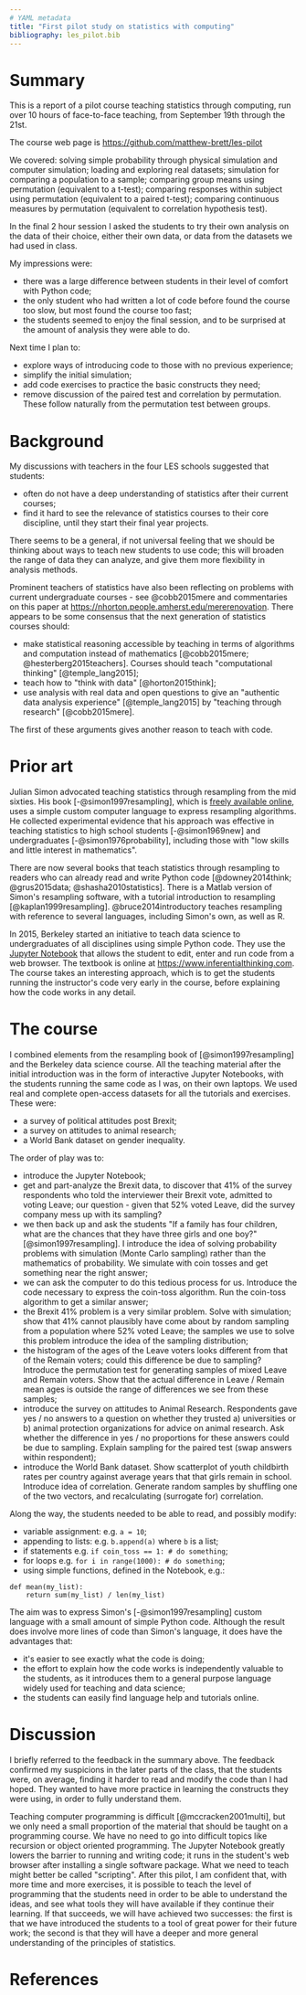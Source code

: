 ```yaml
---
# YAML metadata
title: "First pilot study on statistics with computing"
bibliography: les_pilot.bib
---
```


# Summary

This is a report of a pilot course teaching statistics through computing, run
over 10 hours of face-to-face teaching, from September 19th through the 21st.

The course web page is https://github.com/matthew-brett/les-pilot

We covered: solving simple probability through physical simulation and
computer simulation; loading and exploring real datasets; simulation for
comparing a population to a sample; comparing group means using permutation
(equivalent to a t-test); comparing responses within subject using permutation
(equivalent to a paired t-test); comparing continuous measures by permutation
(equivalent to correlation hypothesis test).

In the final 2 hour session I asked the students to try their own analysis on
the data of their choice, either their own data, or data from the datasets we
had used in class.

My impressions were:

* there was a large difference between students in their level of comfort with
  Python code;
* the only student who had written a lot of code before found the course too
  slow, but most found the course too fast;
* the students seemed to enjoy the final session, and to be surprised at the
  amount of analysis they were able to do.

Next time I plan to:

* explore ways of introducing code to those with no previous experience;
* simplify the initial simulation;
* add code exercises to practice the basic constructs they need;
* remove discussion of the paired test and correlation by permutation.  These
  follow naturally from the permutation test between groups.

# Background

My discussions with teachers in the four LES schools suggested that students:

* often do not have a deep understanding of statistics after their current
  courses;
* find it hard to see the relevance of statistics courses to their core
  discipline, until they start their final year projects.

There seems to be a general, if not universal feeling that we should be
thinking about ways to teach new students to use code; this will broaden the
range of data they can analyze, and give them more flexibility in analysis
methods.

Prominent teachers of statistics have also been reflecting on problems with
current undergraduate courses - see @cobb2015mere and commentaries on this paper at
https://nhorton.people.amherst.edu/mererenovation.  There appears to be some
consensus that the next generation of statistics courses should:

* make statistical reasoning accessible by teaching in terms of algorithms and
  computation instead of mathematics [@cobb2015mere; @hesterberg2015teachers].
  Courses should teach "computational thinking" [@temple_lang2015];
* teach how to "think with data" [@horton2015think];
* use analysis with real data and open questions to give an "authentic data
  analysis experience" [@temple_lang2015] by "teaching through research"
  [@cobb2015mere].

The first of these arguments gives another reason to teach with code.

# Prior art

Julian Simon advocated teaching statistics through resampling from the mid
sixties.  His book [-@simon1997resampling], which is [freely available
online](http://www.resample.com/intro-text-online), uses a simple custom
computer language to express resampling algorithms. He collected experimental
evidence that his approach was effective in teaching statistics to high school
students [-@simon1969new] and undergraduates [-@simon1976probability],
including those with "low skills and little interest in mathematics".

There are now several books that teach statistics through resampling to
readers who can already read and write Python code [@downey2014think;
@grus2015data; @shasha2010statistics].  There is a Matlab version of Simon's
resampling software, with a tutorial introduction to resampling
[@kaplan1999resampling]. @bruce2014introductory teaches resampling with
reference to several languages, including Simon's own, as well as R.

In 2015, Berkeley started an initiative to teach data science to
undergraduates of all disciplines using simple Python code. They use the
[Jupyter Notebook](https://jupyter.org) that allows the student to edit, enter
and run code from a web browser. The textbook is online at
https://www.inferentialthinking.com.  The course takes an interesting
approach, which is to get the students running the instructor's code very
early in the course, before explaining how the code works in any detail.

# The course

I combined elements from the resampling book of [@simon1997resampling] and the
Berkeley data science course.  All the teaching material after the initial
introduction was in the form of interactive Jupyter Notebooks, with the
students running the same code as I was, on their own laptops.  We used real
and complete open-access datasets for all the tutorials and exercises. These
were:

* a survey of political attitudes post Brexit;
* a survey on attitudes to animal research;
* a World Bank dataset on gender inequality.

The order of play was to:

* introduce the Jupyter Notebook;
* get and part-analyze the Brexit data, to discover that 41% of the survey
  respondents who told the interviewer their Brexit vote, admitted to voting
  Leave; our question - given that 52% voted Leave, did the survey company
  mess up with its sampling?
* we then back up and ask the students "If a family has four children, what
  are the chances that they have three girls and one boy?"
  [@simon1997resampling]. I introduce the idea of solving probability problems
  with simulation (Monte Carlo sampling) rather than the mathematics of
  probability.  We simulate with coin tosses and get something near the right
  answer;
* we can ask the computer to do this tedious process for us. Introduce the
  code necessary to express the coin-toss algorithm.  Run the coin-toss
  algorithm to get a similar answer;
* the Brexit 41% problem is a very similar problem.  Solve with simulation;
  show that 41% cannot plausibly have come about by random sampling from a
  population where 52% voted Leave; the samples we use to solve this problem
  introduce the idea of the sampling distribution;
* the histogram of the ages of the Leave voters looks different from that of
  the Remain voters; could this difference be due to sampling?  Introduce the
  permutation test for generating samples of mixed Leave and Remain voters.
  Show that the actual difference in Leave / Remain mean ages is outside the
  range of differences we see from these samples;
* introduce the survey on attitudes to Animal Research.  Respondents gave yes
  / no answers to a question on whether they trusted a) universities or b)
  animal protection organizations for advice on animal research.  Ask whether
  the difference in yes / no proportions for these answers could be due to
  sampling.  Explain sampling for the paired test (swap answers within
  respondent);
* introduce the World Bank dataset.  Show scatterplot of youth childbirth
  rates per country against average years that that girls remain in school.
  Introduce idea of correlation. Generate random samples by shuffling one of
  the two vectors, and recalculating (surrogate for) correlation.

Along the way, the students needed to be able to read, and possibly modify:

* variable assignment: e.g. `a = 10`;
* appending to lists: e.g. `b.append(a)` where `b` is a list;
* if statements e.g. `if coin_toss == 1: # do something`;
* for loops e.g. `for i in range(1000): # do something`;
* using simple functions, defined in the Notebook, e.g.:

~~~~
def mean(my_list):
    return sum(my_list) / len(my_list)
~~~~

The aim was to express Simon's [-@simon1997resampling] custom language with a
small amount of simple Python code.  Although the result does involve more
lines of code than Simon's language, it does have the advantages that:

* it's easier to see exactly what the code is doing;
* the effort to explain how the code works is independently valuable to the
  students, as it introduces them to a general purpose language widely used
  for teaching and data science;
* the students can easily find language help and tutorials online.

# Discussion

I briefly referred to the feedback in the summary above.  The feedback
confirmed my suspicions in the later parts of the class, that the students
were, on average, finding it harder to read and modify the code than I had
hoped. They wanted to have more practice in learning the constructs they were
using, in order to fully understand them.

Teaching computer programming is difficult [@mccracken2001multi], but we only
need a small proportion of the material that should be taught on a programming
course.  We have no need to go into difficult topics like recursion or object
oriented programming.  The Jupyter Notebook greatly lowers the barrier to
running and writing code; it runs in the student's web browser after
installing a single software package.  What we need to teach might better be
called "scripting".  After this pilot, I am confident that, with more time and
more exercises, it is possible to teach the level of programming that the
students need in order to be able to understand the ideas, and see what tools
they will have available if they continue their learning.  If that succeeds,
we will have achieved two successes: the first is that we have introduced the
students to a tool of great power for their future work; the second is that
they will have a deeper and more general understanding of the principles of
statistics.

# References
